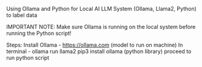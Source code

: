 Using Ollama and Python for Local AI LLM System (Ollama, Llama2, Python) to label data

IMPORTANT NOTE:
Make sure Ollama is running on the local system before running the Python script!

Steps:
Install Ollama - https://ollama.com (model to run on machine)
In terminal - ollama run llama2 
pip3 install ollama (python library)
proceed to run python script
